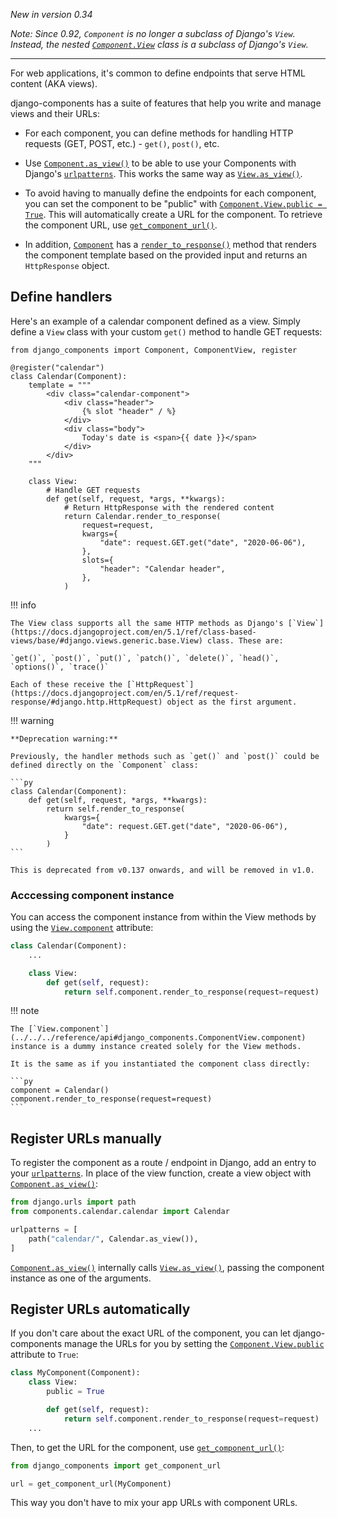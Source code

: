 _New in version 0.34_

_Note: Since 0.92, `Component` is no longer a subclass of Django's `View`. Instead, the nested
[`Component.View`](../../../reference/api#django_components.Component.View) class is a subclass of Django's `View`._

---

For web applications, it's common to define endpoints that serve HTML content (AKA views).

django-components has a suite of features that help you write and manage views and their URLs:

- For each component, you can define methods for handling HTTP requests (GET, POST, etc.) - `get()`, `post()`, etc.
  
- Use [`Component.as_view()`](../../../reference/api#django_components.Component.as_view) to be able to use your Components  with Django's [`urlpatterns`](https://docs.djangoproject.com/en/5.1/topics/http/urls/). This works the same way as [`View.as_view()`](https://docs.djangoproject.com/en/5.1/ref/class-based-views/base/#django.views.generic.base.View.as_view).

- To avoid having to manually define the endpoints for each component, you can set the component to be "public" with [`Component.View.public = True`](../../../reference/api#django_components.ComponentView.public). This will automatically create a URL for the component. To retrieve the component URL, use [`get_component_url()`](../../../reference/api#django_components.get_component_url).

- In addition, [`Component`](../../../reference/api#django_components.Component) has a [`render_to_response()`](../../../reference/api#django_components.Component.render_to_response) method that renders the component template based on the provided input and returns an `HttpResponse` object.

## Define handlers

Here's an example of a calendar component defined as a view. Simply define a `View` class with your custom `get()` method to handle GET requests:

```djc_py title="[project root]/components/calendar.py"
from django_components import Component, ComponentView, register

@register("calendar")
class Calendar(Component):
    template = """
        <div class="calendar-component">
            <div class="header">
                {% slot "header" / %}
            </div>
            <div class="body">
                Today's date is <span>{{ date }}</span>
            </div>
        </div>
    """

    class View:
        # Handle GET requests
        def get(self, request, *args, **kwargs):
            # Return HttpResponse with the rendered content
            return Calendar.render_to_response(
                request=request,
                kwargs={
                    "date": request.GET.get("date", "2020-06-06"),
                },
                slots={
                    "header": "Calendar header",
                },
            )
```

!!! info

    The View class supports all the same HTTP methods as Django's [`View`](https://docs.djangoproject.com/en/5.1/ref/class-based-views/base/#django.views.generic.base.View) class. These are:

    `get()`, `post()`, `put()`, `patch()`, `delete()`, `head()`, `options()`, `trace()`

    Each of these receive the [`HttpRequest`](https://docs.djangoproject.com/en/5.1/ref/request-response/#django.http.HttpRequest) object as the first argument.


<!-- TODO_V1 REMOVE -->

!!! warning

    **Deprecation warning:**

    Previously, the handler methods such as `get()` and `post()` could be defined directly on the `Component` class:

    ```py
    class Calendar(Component):
        def get(self, request, *args, **kwargs):
            return self.render_to_response(
                kwargs={
                    "date": request.GET.get("date", "2020-06-06"),
                }
            )
    ```

    This is deprecated from v0.137 onwards, and will be removed in v1.0.

### Acccessing component instance

You can access the component instance from within the View methods by using the [`View.component`](../../../reference/api#django_components.ComponentView.component) attribute:

```py
class Calendar(Component):
    ...

    class View:
        def get(self, request):
            return self.component.render_to_response(request=request)
```

!!! note

    The [`View.component`](../../../reference/api#django_components.ComponentView.component) instance is a dummy instance created solely for the View methods.

    It is the same as if you instantiated the component class directly:

    ```py
    component = Calendar()
    component.render_to_response(request=request)
    ```

## Register URLs manually

To register the component as a route / endpoint in Django, add an entry to your
[`urlpatterns`](https://docs.djangoproject.com/en/5.1/topics/http/urls/).
In place of the view function, create a view object with [`Component.as_view()`](../../../reference/api#django_components.Component.as_view):

```python title="[project root]/urls.py"
from django.urls import path
from components.calendar.calendar import Calendar

urlpatterns = [
    path("calendar/", Calendar.as_view()),
]
```

[`Component.as_view()`](../../../reference/api#django_components.Component.as_view)
internally calls [`View.as_view()`](https://docs.djangoproject.com/en/5.1/ref/class-based-views/base/#django.views.generic.base.View.as_view), passing the component
instance as one of the arguments.

## Register URLs automatically

If you don't care about the exact URL of the component, you can let django-components manage the URLs for you by setting the [`Component.View.public`](../../../reference/api#django_components.ComponentView.public) attribute to `True`:

```py
class MyComponent(Component):
    class View:
        public = True

        def get(self, request):
            return self.component.render_to_response(request=request)
    ...
```

Then, to get the URL for the component, use [`get_component_url()`](../../../reference/api#django_components.get_component_url):

```py
from django_components import get_component_url

url = get_component_url(MyComponent)
```

This way you don't have to mix your app URLs with component URLs.
